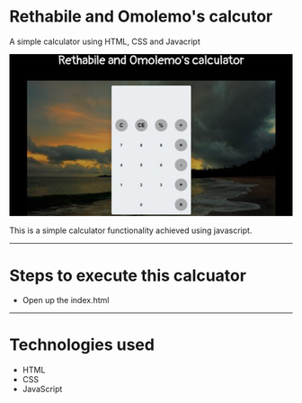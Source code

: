 <h1> Rethabile and Omolemo's calcutor</h1>
<p>A simple calculator using HTML, CSS and Javacript</p>
<img src="snap.jpg" alt="Snapshot">
<p>This is a simple calculator functionality achieved using javascript.</p>
<hr/>
<h1>Steps to execute this calcuator</h1>
<ul>
    <li>Open up the index.html</li>
</ul>
<hr/>
<h1>Technologies used</h1>
<ul>
    <li>HTML</li>
    <li>CSS</li>
    <li>JavaScript</li>
</ul>